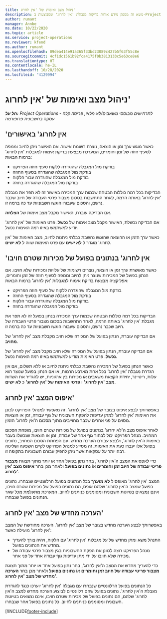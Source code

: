 ```yaml
---
title: ניהול מצב ואימות של 'אין לחרוג'
description: נושא זה מספק מידע אודות בדיקות מגבולת 'אין לחרוג' שמבוצעות ב-Project Operations.
author: rumant
manager: Annbe
ms.date: 10/22/2020
ms.topic: article
ms.service: project-operations
ms.reviewer: kfend
ms.author: rumant
ms.openlocfilehash: 09dea414e91a365f33bd23089c427b5f63f55c8e
ms.sourcegitcommit: 4cf1dc1561b92fca4175f0b3813133c5e63ce8e6
ms.translationtype: HT
ms.contentlocale: he-IL
ms.lasthandoff: 10/28/2020
ms.locfileid: "4129994"
---
```

# <a name="manage-not-to-exceed-status-and-validations"></a>ניהול מצב ואימות של 'אין לחרוג' 

_**חל על:** Project Operations לתרחישים מבוססי משאבים/לא מלאי, פריסה קלה - עסקה בחשבונית פרופורמה_

## <a name="not-to-exceed-on-approvals"></a>'אין לחרוג' באישורים

כאשר מוגש ערך זמן או הוצאה, נוצרת רשומת אישור. אם האישור ניתן לחיוב וממפה לסעיף חוזה של זמן וחומרים, המערכת מבצעת בדיקת אימות למגבלות 'אין לחרוג' ברמות הבאות:

  - בודקת מול המגבלה שהוגדרה ללקוח סעיף חוזה הפרויקט
  - בודקת מול המגבלה שהוגדרה בסעיף החוזה
  - בודקת מול המגבלה שהוגדרה עבור הלקוח
  - בודקת מול המגבלה שהוגדרה בחוזה

הבדיקות בכל רמה כוללות הבטחה שכמות ערך המכירה באישור זה לא תפר את מגבלת 'אין לחרוג' באותה הרמה, לאחר התחשבות בסכום מצבור פרטי העבודה של חיוב שכבר נרשם, והסכום שעבורו הוגשו חשבוניות עד כה ברמה זו.

אם הבדיקה עוברת, האישור מקבל מצב אימות של **הצלחה**.

אם הבדיקה נכשלת, האישור מקבל מצב אימות של **נכשל**. פרט האימות של 'אין לחרוג' יודיע למשתמש באיזו רמה האימות נכשל.

כאשר ערך הזמן או ההוצאה שהוגשו נחשבת כבלתי ניתנות לחיוב, מצב האימות של 'אין לחרוג' מוגדר ל **לא ישים** עם פרט האימות שווה ל **לא ישים**.

## <a name="not-to-exceed-on-unbilled-sales-actuals"></a>'אין לחרוג' בנתונים בפועל של מכירות שטרם חויבו

כאשר מאושרת ערך זמן או הוצאה, נוצרים רשומות של עלויות ומכירות שלא חויבו. אם הנתון בפועל של המכירות שנוצר ניתן לחיוב וממפה לסעיף חוזה של זמן וחומרים, אפליקציה מבצעת בדיקת אימות למגבלות 'אין לחרוג' ברמות הבאות:

  - בודקת מול המגבלה שהוגדרה ללקוח של סעיף חוזה הפרויקט
  - בודקת מול המגבלה שהוגדרה בסעיף החוזה
  - בודקת מול המגבלה שהוגדרה עבור הלקוח
  - בודקת מול המגבלה שהוגדרה בחוזה

הבדיקות בכל רמה כוללות הבטחה שכמות ערך המכירה בנתון בפועל זה לא תפר את מגבלת 'אין לחרוג' באותה הרמה, לאחר התחשבות בסכום מצבור פרטי העבודה של חיוב שכבר נרשם, והסכום שעבורו הוגשו חשבוניות עד כה ברמה זו.

אם הבדיקה עוברת, הנתון בפועל של המכירה שלא חויב מקבלת מצב 'אין לחרוג' של **מחויב**.

אם הבדיקה עוברת, הנתון בפועל של המכירה שלא חויב מקבל מצב 'אין לחרוג' של **נכשל**. פרט האימות מודיע למשתמש באיזו רמה האימות נכשל.

כאשר הנתון בפועל של המכירה נחשבת כבלתי ניתנת לחיוב או ללא תשלום, אם אין הגדרת מגבלת 'אין לחרוג' בכל אחת מארבע הרמות, או אם הנתון בפועל שנוצר הוא עלות, ריטיינר, יחידת הקצאת משאבים או מכירות בין ארגוניות, יש להגדיר את השדות **מצב 'אין לחרוג'** ו **פרטי האימות של 'אין לחרוג'** כ **לא ישים**.

## <a name="reset-the-not-to-exceed-status"></a>איפוס המצב 'אין לחרוג'

באפשרותך לבצע איפוס בצובר של מצב 'אין לחרוג'. זה מאפשר למנהלי הפרויקט לכונן את האימות 'אין לחרוג' למתן עדיפות להפקת חשבונית של גוף עבודה, זמן או הוצאות מסוים על פני אחרים שכבר מחוייבים מתוך מסכום ה'אין לחרוג' הזמין.

לאחר איפוס מצב ה'לא יחרוג' בנתונים בפועל של מכירות שטרם חויבו, מופחת הסכום המחויב. מנהל הפרויקט יכול לבחור גוף אחר של עבודה, זמן או הוצאות שנכשלו בעבר באימות ה'אין לחרוג', ולבצע עבורם הערכה מחדש. עם הפחתת הסכום המחויב, נתונים בפועל אלו יעברו כעת את האימות. זה מסייע למנהל הפרויקט לקיים השפעה ושליטה רבה יותר על עסקאות אשר ניתן להפיק עבורם חשבוניות בתקופה זו.

כדי לאפס את המצב ה'אין לחרוג', בחר נתון בפועל אחד או יותר מתוך תצוגת **‏‫מצבור פריטי עבודה של חיוב זמן וחומרים‬** אוֹ **נתונים בפועל** ולאחר מכן בחר **איפוס מצב 'אין לחרוג'**.

המצב 'אין לחרוג' מאופס ל **לא מוערך** בכל הנתונים בפועל הרלוונטיים שנבחרו. נתונים בפועל שמצב ה'אין לחרוג' שלהם אופס, הם נתונים בפועל של מכירות שטרם חויבו, אינם נמצאים בטיוטת חשבונית ומסומנים כניתנים לחיוב. המערכת מתעלמת מכל שאר הנתונים בפועל שנבחרו.

## <a name="reevaluate-not-to-exceed-status"></a>הערכה מחדש של מצב 'אין לחרוג'

באפשרותך לבצע הערכה מחדש בצובר של מצב 'אין לחרוג'. הערכה מחודשת של המצב 'אין לחרוג' מועילה כאשר:

  - התנהל משא ומתן מחדש של על מגבלות 'אין לחרוג' עם הלקוח, ויהיה צורך להעריך מחדש את הנתונים בפועל.
  - מנהל הפרויקט רוצה לכוונן את הפקת החשבוניות בגין מצבור פרטי עבודה של מכירה שלא חויבו על ידי מתן עדיפות גוף עבודה אחד על פני אחר.

כדי להעריך מחדש את המצב ה'אין לחרוג', בחר נתון בפועל אחד או יותר מתוך תצוגת **‏‫מצבור פריטי עבודה של חיוב זמן וחומרים‬** אוֹ **נתונים בפועל** ולאחר מכן בחר **הערכה מחדש של מצב 'אין לחרוג'**.

כל הנתונים בפועל הרלוונטיים שנבחרו עם מגבלה 'אין לחרוג' יוערכו כנגד להגדרת מגבלת ה'אין לחרוג'. נתונים בפועל שהם רלוונטיים לביצוע הערכה מחדש למצב ה'אין לחרוג' שלהם, הם נתונים בפועל של מכירות שטרם חויבו, אינם נמצאים בטיוטת חשבונית ומסומנים כניתנים לחיוב. כל נתונים בפועל אחר שנבחרו.


[!INCLUDE[footer-include](../../includes/footer-banner.md)]